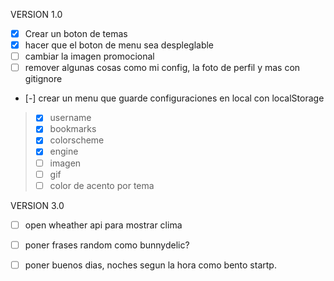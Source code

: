 VERSION 1.0
- [x] Crear un boton de temas
- [x] hacer que el boton de menu sea despleglable
- [ ] cambiar la imagen promocional
- [ ] remover algunas cosas como mi config, la foto de perfil y mas con gitignore

- [-] crear un menu que guarde configuraciones en local con localStorage
> - [x] username
> - [x] bookmarks
> - [x] colorscheme
> - [x] engine
> - [ ] imagen
> - [ ] gif
> - [ ] color de acento por tema


VERSION 3.0
- [ ] open wheather api para mostrar clima
- [ ] poner frases random como bunnydelic?
- [ ] poner buenos dias, noches segun la hora como bento startp.


